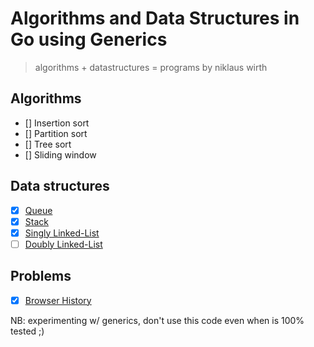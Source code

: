 # Algorithms and Data Structures in Go using Generics

> algorithms + datastructures = programs by niklaus wirth

## Algorithms
- [] Insertion sort
- [] Partition sort
- [] Tree sort
- [] Sliding window

## Data structures
- [x] [Queue](datas/queue/queue.go)
- [x] [Stack](datas/stack/stack.go)
- [x] [Singly Linked-List](datas/linked_list/singly/singly.go)
- [ ] [Doubly Linked-List](datas/linked_list/singly/singly.go)

## Problems
- [x] [Browser History](probs/browser/browser.go)

NB: experimenting w/ generics, don't use this code even when is 100% tested ;)
